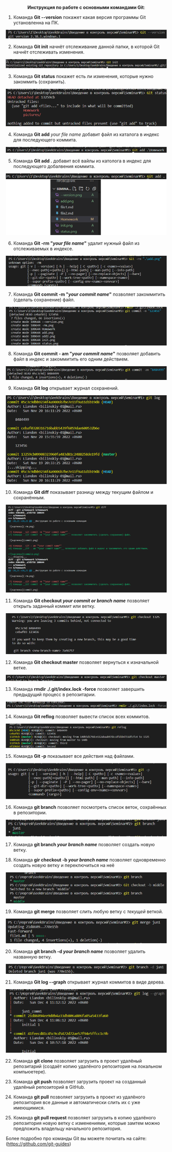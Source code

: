 <div align="center">

__Инструкция по работе с основными командами Git__:  

<div align="left">

1) Команда **Git --version** покажет какая версия программы Git установленна на ПК. 

![картинка](--version.png)

2) Команда __Git init__ начнёт отслеживание данной папки, в которой Git начнёт отслеживать изменения.

![картинка](init.png)

3) Команда __Git status__ покажет есть ли изменения, которые нужно закоммить (сохранить).

![картинка](status.png)

4) Команда __Git add__ *your file name* добавит файл из каталога в индекс для последующего коммита.

![картинка](add.png)

5) Команда __Git add    .__ добавит всё вайлы из католога в индекс для последующего добалвения коммита.

![картинка](add2.png)

6) Команда __Git -rm "*your file name*"__ удалит нужный файл из отслеживаемых в индексе.

![картинка](-rm.png)

7) Команда __Git commit -m "*your commit name*"__ позволяет закоммитить (сделать сохранение) файл.

![картинка](commit.png)

8) Команда __Git commit - am "*your commit name*"__ позволяет добавить файл в индекс и закоммитить его одним действием.

![картинка](commit2.png)

9) Команда __Git log__ открывает журнал сохранений.

![картинка](log.png)

10) Команда __Git diff__ показывает разницу между текущим файлом и сохранённым.

![картинка](diff.png)

11) Команда __Git checkout *your commit or branch name*__ позволяет открыть заданный коммит или ветку.

![картинка](checkout.png)

12) Команда __Git checkout master__ позволяет вернуться к изначальной ветке.

![картинка](checkout2.png)


13) Команда __rmdir ./.git/index.lock -force__ позволяет завершить предыдущий процесс в репозитарии.

![картинка](rmdir.png)

14) Команда __Git reflog__ позволяет вывести список всех коммитов.

![картинка](reflog.png)

15) Команда __Git -p__ показывает все действия над файлами.

![картинка](-p.png)

16) Команда __git branch__ позволяет посмотреть список веток, сохраённых в репозитории.

![картинка](branch.png)

17) Команда __git branch *your branch name*__ позволяет создать новую ветку.

18) Команда __gir checkout -b *your branch name*__ позволяет одновременно создать новую ветку и переключиться на неё

![картинка](checkout-b.png)

19) Команда __git merge__ позволяет слить любую ветку с *текущей* веткой.

![картинка](merge.png)

20) Команда __git branch -d *your branch name*__ позволяет удалить названную ветку.

![картинка](branch-d.png)

21) Команда __Git log --graph__ открывает журнал коммитов в виде дерева.

![картинка](log--graph.png)

22) Команда __git clone__ позволяет загрузить в проект удалёный репозитарий (создаёт копию удалёного репозитория на локальном компьюетере).

23) Команда __git push__ позволяет загрузить проект на созданный удалёный репозиторий в GitHub.

24) Команда __git pull__ позволяет загрузить в проект из удалёного репозитория все данные и автоматически слить их с уже имеющимися. 

25) Команда __git pull request__ позволяет загрузить в копию удалёного репозитория новую ветку с изменениями, которые замтем можно предложить владельцу начального репозитория.

Более подробно про команды Git вы можете почитать на сайте: 
(https://github.com/git-guides)

